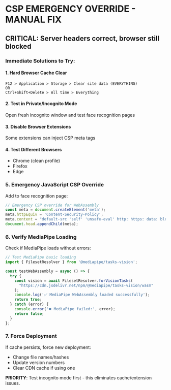 # CSP EMERGENCY OVERRIDE - MANUAL FIX

## CRITICAL: Server headers correct, browser still blocked

### Immediate Solutions to Try:

#### 1. Hard Browser Cache Clear
```
F12 > Application > Storage > Clear site data (EVERYTHING)
OR
Ctrl+Shift+Delete > All time > Everything
```

#### 2. Test in Private/Incognito Mode
Open fresh incognito window and test face recognition pages

#### 3. Disable Browser Extensions
Some extensions can inject CSP meta tags

#### 4. Test Different Browsers
- Chrome (clean profile)
- Firefox 
- Edge

### 5. Emergency JavaScript CSP Override
Add to face recognition page:

```javascript
// Emergency CSP override for WebAssembly
const meta = document.createElement('meta');
meta.httpEquiv = 'Content-Security-Policy';
meta.content = "default-src 'self' 'unsafe-eval' http: https: data: blob: 'unsafe-inline'; script-src 'self' 'unsafe-eval' 'unsafe-inline' https: data: blob:; worker-src 'self' blob: data:; child-src 'self' blob: data:;";
document.head.appendChild(meta);
```

### 6. Verify MediaPipe Loading
Check if MediaPipe loads without errors:

```javascript
// Test MediaPipe basic loading
import { FilesetResolver } from '@mediapipe/tasks-vision';

const testWebAssembly = async () => {
  try {
    const vision = await FilesetResolver.forVisionTasks(
      "https://cdn.jsdelivr.net/npm/@mediapipe/tasks-vision/wasm"
    );
    console.log('✅ MediaPipe WebAssembly loaded successfully');
    return true;
  } catch (error) {
    console.error('❌ MediaPipe failed:', error);
    return false;
  }
};
```

### 7. Force Deployment
If cache persists, force new deployment:
- Change file names/hashes
- Update version numbers
- Clear CDN cache if using one

**PRIORITY**: Test incognito mode first - this eliminates cache/extension issues.